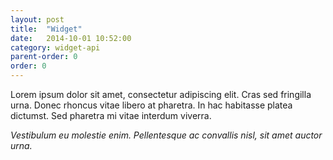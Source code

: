 ```yaml
---
layout: post
title:  "Widget"
date:   2014-10-01 10:52:00
category: widget-api
parent-order: 0
order: 0
---
```


Lorem ipsum dolor sit amet, consectetur adipiscing elit. Cras sed fringilla urna. Donec rhoncus vitae libero at pharetra. In hac habitasse platea dictumst. Sed pharetra mi vitae interdum viverra.

*Vestibulum eu molestie enim. Pellentesque ac convallis nisl, sit amet auctor urna.*



